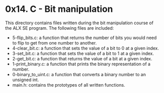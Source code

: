 # 0x14. C - Bit manipulation

This directory contains files written during the bit manipulation course of the ALX SE program. The
following files are included:

- 5-flip_bits.c: a function that returns the number of bits you would need to flip to get from one number to another.
- 4-clear_bit.c: a function that sets the value of a bit to 0 at a given index.
- 3-set_bit.c: a function that sets the value of a bit to 1 at a given index.
- 2-get_bit.c: a function that returns the value of a bit at a given index.
- 1-print_binary.c: a function that prints the binary representation of a number.
- 0-binary_to_uint.c: a function that converts a binary number to an unsigned int.
- main.h: contains the prototypes of all written functions.
